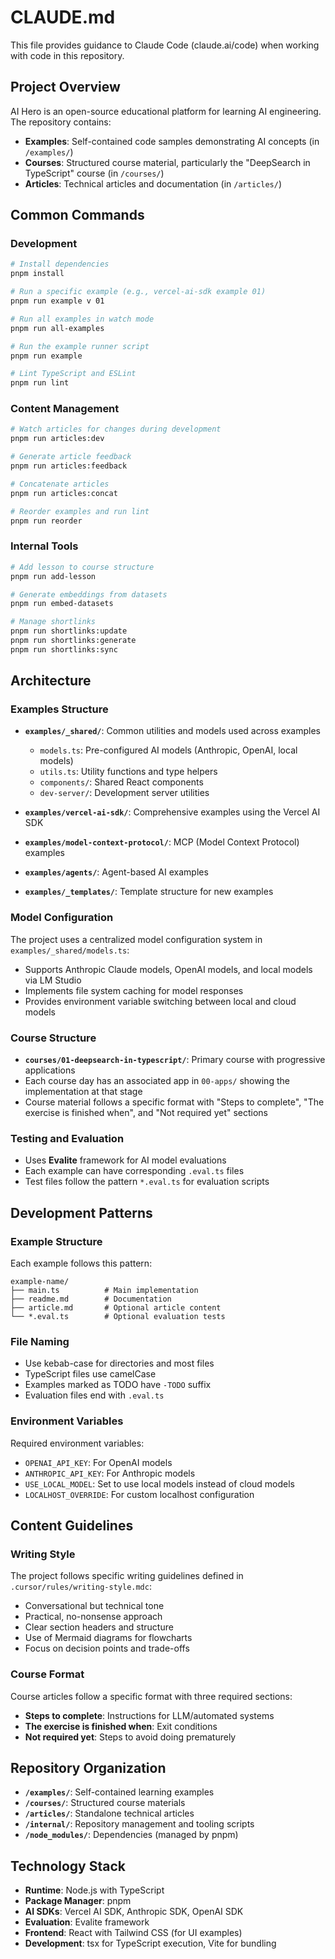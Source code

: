 # CLAUDE.md

This file provides guidance to Claude Code (claude.ai/code) when working with code in this repository.

## Project Overview

AI Hero is an open-source educational platform for learning AI engineering. The repository contains:

- **Examples**: Self-contained code samples demonstrating AI concepts (in `/examples/`)
- **Courses**: Structured course material, particularly the "DeepSearch in TypeScript" course (in `/courses/`)
- **Articles**: Technical articles and documentation (in `/articles/`)

## Common Commands

### Development
```bash
# Install dependencies
pnpm install

# Run a specific example (e.g., vercel-ai-sdk example 01)
pnpm run example v 01

# Run all examples in watch mode
pnpm run all-examples

# Run the example runner script
pnpm run example

# Lint TypeScript and ESLint
pnpm run lint
```

### Content Management
```bash
# Watch articles for changes during development
pnpm run articles:dev

# Generate article feedback
pnpm run articles:feedback

# Concatenate articles
pnpm run articles:concat

# Reorder examples and run lint
pnpm run reorder
```

### Internal Tools
```bash
# Add lesson to course structure
pnpm run add-lesson

# Generate embeddings from datasets
pnpm run embed-datasets

# Manage shortlinks
pnpm run shortlinks:update
pnpm run shortlinks:generate
pnpm run shortlinks:sync
```

## Architecture

### Examples Structure
- **`examples/_shared/`**: Common utilities and models used across examples
  - `models.ts`: Pre-configured AI models (Anthropic, OpenAI, local models)
  - `utils.ts`: Utility functions and type helpers
  - `components/`: Shared React components
  - `dev-server/`: Development server utilities

- **`examples/vercel-ai-sdk/`**: Comprehensive examples using the Vercel AI SDK
- **`examples/model-context-protocol/`**: MCP (Model Context Protocol) examples
- **`examples/agents/`**: Agent-based AI examples
- **`examples/_templates/`**: Template structure for new examples

### Model Configuration
The project uses a centralized model configuration system in `examples/_shared/models.ts`:
- Supports Anthropic Claude models, OpenAI models, and local models via LM Studio
- Implements file system caching for model responses
- Provides environment variable switching between local and cloud models

### Course Structure
- **`courses/01-deepsearch-in-typescript/`**: Primary course with progressive applications
- Each course day has an associated app in `00-apps/` showing the implementation at that stage
- Course material follows a specific format with "Steps to complete", "The exercise is finished when", and "Not required yet" sections

### Testing and Evaluation
- Uses **Evalite** framework for AI model evaluations
- Each example can have corresponding `.eval.ts` files
- Test files follow the pattern `*.eval.ts` for evaluation scripts

## Development Patterns

### Example Structure
Each example follows this pattern:
```
example-name/
├── main.ts          # Main implementation
├── readme.md        # Documentation
├── article.md       # Optional article content
└── *.eval.ts        # Optional evaluation tests
```

### File Naming
- Use kebab-case for directories and most files
- TypeScript files use camelCase
- Examples marked as TODO have `-TODO` suffix
- Evaluation files end with `.eval.ts`

### Environment Variables
Required environment variables:
- `OPENAI_API_KEY`: For OpenAI models
- `ANTHROPIC_API_KEY`: For Anthropic models
- `USE_LOCAL_MODEL`: Set to use local models instead of cloud models
- `LOCALHOST_OVERRIDE`: For custom localhost configuration

## Content Guidelines

### Writing Style
The project follows specific writing guidelines defined in `.cursor/rules/writing-style.mdc`:
- Conversational but technical tone
- Practical, no-nonsense approach
- Clear section headers and structure
- Use of Mermaid diagrams for flowcharts
- Focus on decision points and trade-offs

### Course Format
Course articles follow a specific format with three required sections:
- **Steps to complete**: Instructions for LLM/automated systems
- **The exercise is finished when**: Exit conditions
- **Not required yet**: Steps to avoid doing prematurely

## Repository Organization

- **`/examples/`**: Self-contained learning examples
- **`/courses/`**: Structured course materials
- **`/articles/`**: Standalone technical articles
- **`/internal/`**: Repository management and tooling scripts
- **`/node_modules/`**: Dependencies (managed by pnpm)

## Technology Stack

- **Runtime**: Node.js with TypeScript
- **Package Manager**: pnpm
- **AI SDKs**: Vercel AI SDK, Anthropic SDK, OpenAI SDK
- **Evaluation**: Evalite framework
- **Frontend**: React with Tailwind CSS (for UI examples)
- **Development**: tsx for TypeScript execution, Vite for bundling